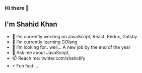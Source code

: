 <!--
**shahidify/shahidify** is a ✨ _special_ ✨ repository because its `README.md` (this file) appears on your GitHub profile.
-->

### Hi there 👋

## I'm Shahid Khan

- 🔭 I’m currently working on JavaScript, React, Redux, Gatsby
- 🌱 I’m currently learning GOlang
- 🤔 I’m looking for.. well... A new job by the end of the year
- 💬 Ask me about JavaScript, 
- 📫 Reach me: twitter.com/shahidify 
- ⚡ Fun fact: ...
